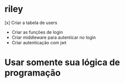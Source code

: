 # riley

[x] Criar a tabela de users

- Criar as funções de login
- Criar middleware para autenticar no login
- Criar autenticação com jwt

# Usar somente sua lógica de programação
